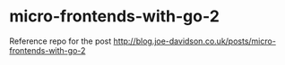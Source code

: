 # micro-frontends-with-go-2

Reference repo for the post <http://blog.joe-davidson.co.uk/posts/micro-frontends-with-go-2>

